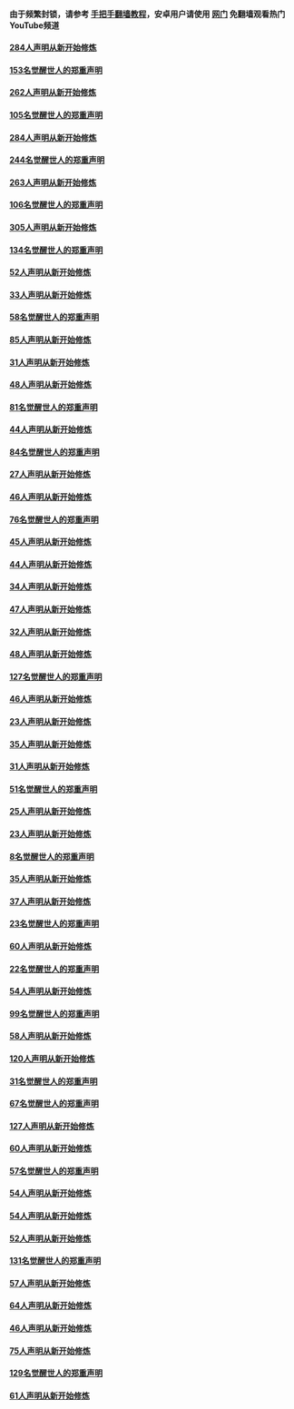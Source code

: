 #### 由于频繁封锁，请参考 [手把手翻墙教程](https://github.com/gfw-breaker/guides/wiki/)，安卓用户请使用 [网门](https://github.com/gfw-breaker/nogfw/blob/master/dl.md?t=04140701) 免翻墙观看热门YouTube频道 

#### [284人声明从新开始修炼](../pages/91/423296.md?t=04140701) 

#### [153名觉醒世人的郑重声明](../pages/91/423295.md?t=04140701) 

#### [262人声明从新开始修炼](../pages/91/423004.md?t=04140701) 

#### [105名觉醒世人的郑重声明](../pages/91/423003.md?t=04140701) 

#### [284人声明从新开始修炼](../pages/91/422707.md?t=04140701) 

#### [244名觉醒世人的郑重声明](../pages/91/422706.md?t=04140701) 

#### [263人声明从新开始修炼](../pages/91/422553.md?t=04140701) 

#### [106名觉醒世人的郑重声明](../pages/91/422552.md?t=04140701) 

#### [305人声明从新开始修炼](../pages/91/422153.md?t=04140701) 

#### [134名觉醒世人的郑重声明](../pages/91/422152.md?t=04140701) 

#### [52人声明从新开始修炼](../pages/91/421846.md?t=04140701) 

#### [33人声明从新开始修炼](../pages/91/421804.md?t=04140701) 

#### [58名觉醒世人的郑重声明](../pages/91/421845.md?t=04140701) 

#### [85人声明从新开始修炼](../pages/91/421769.md?t=04140701) 

#### [31人声明从新开始修炼](../pages/91/421763.md?t=04140701) 

#### [48人声明从新开始修炼](../pages/91/421605.md?t=04140701) 

#### [81名觉醒世人的郑重声明](../pages/91/421656.md?t=04140701) 

#### [44人声明从新开始修炼](../pages/91/421544.md?t=04140701) 

#### [84名觉醒世人的郑重声明](../pages/91/421543.md?t=04140701) 

#### [27人声明从新开始修炼](../pages/91/421465.md?t=04140701) 

#### [46人声明从新开始修炼](../pages/91/421454.md?t=04140701) 

#### [76名觉醒世人的郑重声明](../pages/91/421453.md?t=04140701) 

#### [45人声明从新开始修炼](../pages/91/421452.md?t=04140701) 

#### [44人声明从新开始修炼](../pages/91/421422.md?t=04140701) 

#### [34人声明从新开始修炼](../pages/91/421322.md?t=04140701) 

#### [47人声明从新开始修炼](../pages/91/421264.md?t=04140701) 

#### [32人声明从新开始修炼](../pages/91/421225.md?t=04140701) 

#### [48人声明从新开始修炼](../pages/91/421202.md?t=04140701) 

#### [127名觉醒世人的郑重声明](../pages/91/421224.md?t=04140701) 

#### [46人声明从新开始修炼](../pages/91/421203.md?t=04140701) 

#### [23人声明从新开始修炼](../pages/91/421138.md?t=04140701) 

#### [35人声明从新开始修炼](../pages/91/421122.md?t=04140701) 

#### [31人声明从新开始修炼](../pages/91/421081.md?t=04140701) 

#### [51名觉醒世人的郑重声明](../pages/91/421080.md?t=04140701) 

#### [25人声明从新开始修炼](../pages/91/421020.md?t=04140701) 

#### [23人声明从新开始修炼](../pages/91/420884.md?t=04140701) 

#### [8名觉醒世人的郑重声明](../pages/91/420883.md?t=04140701) 

#### [35人声明从新开始修炼](../pages/91/420809.md?t=04140701) 

#### [37人声明从新开始修炼](../pages/91/420766.md?t=04140701) 

#### [23名觉醒世人的郑重声明](../pages/91/420765.md?t=04140701) 

#### [60人声明从新开始修炼](../pages/91/420727.md?t=04140701) 

#### [22名觉醒世人的郑重声明](../pages/91/420726.md?t=04140701) 

#### [54人声明从新开始修炼](../pages/91/420529.md?t=04140701) 

#### [99名觉醒世人的郑重声明](../pages/91/420528.md?t=04140701) 

#### [58人声明从新开始修炼](../pages/91/420198.md?t=04140701) 

#### [120人声明从新开始修炼](../pages/91/420141.md?t=04140701) 

#### [31名觉醒世人的郑重声明](../pages/91/420197.md?t=04140701) 

#### [67名觉醒世人的郑重声明](../pages/91/420140.md?t=04140701) 

#### [127人声明从新开始修炼](../pages/91/420082.md?t=04140701) 

#### [60人声明从新开始修炼](../pages/91/420081.md?t=04140701) 

#### [57名觉醒世人的郑重声明](../pages/91/420080.md?t=04140701) 

#### [54人声明从新开始修炼](../pages/91/419533.md?t=04140701) 

#### [54人声明从新开始修炼](../pages/91/419532.md?t=04140701) 

#### [52人声明从新开始修炼](../pages/91/419531.md?t=04140701) 

#### [131名觉醒世人的郑重声明](../pages/91/419530.md?t=04140701) 

#### [57人声明从新开始修炼](../pages/91/419430.md?t=04140701) 

#### [64人声明从新开始修炼](../pages/91/419429.md?t=04140701) 

#### [46人声明从新开始修炼](../pages/91/419428.md?t=04140701) 

#### [75人声明从新开始修炼](../pages/91/419427.md?t=04140701) 

#### [129名觉醒世人的郑重声明](../pages/91/419426.md?t=04140701) 

#### [61人声明从新开始修炼](../pages/91/419198.md?t=04140701) 

